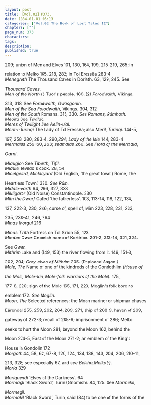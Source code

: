 ```yaml
---
layout: post
title: 【Vol.02】P373.
date: 1984-01-01 06:13
categories: ["Vol.02 The Book of Lost Tales II"]
chapters: [""]
page_num: 373
characters: 
tags: 
description: 
published: true
---
```


<p style="text-indent: 0;">
209; union of Men and Elves 101, 130, 164, 199, 215, 219, 265; in
</p>

relation to Melko 165, 218, 282; in Tol Eressëa 283-4<BR><I>Menegroth</I>     The   Thousand   Caves   in   Doriath.   63, 129, 245. See

<I>Thousand Caves.<BR>Men of the North</I>  (i) Tuor's people.   160. (2) <I>Forodwaith,</I> Vikings.

313, 318. See <I>Forodwaith, Gwasgonin.<BR>Men of the Sea    Forodwaith,</I> Vikings. 304, 312<BR><I>Men of the South</I>     Romans. 315, 330. <I>See Romans, Rúmhoth.<BR>Meoita</I>    See <I>Tevildo.<BR>Meres of Twilight     See Aelin-uial.<BR>Meril-i-Turinqi</I>    The Lady of Tol Eressëa; also <I>Meril, Turinqi.</I> 144-5,

197, 258, 280, 283-4, 290,<I>294; Lady of the Isle</I> 144, 283-4<BR><I>Mermaids</I>     259-60, 263; <I>seamaids</I> 260. See <I>Fiord of the Mermaid</I>,

<I>Oarni</I>.

<I>Miaugion</I>     See <I>Tiberth, Tifil.<BR>Miaulë</I>   Tevildo's cook. 28, 54<BR><I>Micelgeard, Mickleyard</I>     (Old English, ‘the great town’) Rome, ‘the

Heartless Town’. 330. <I>See Rûm.<BR>Middle-earth</I>     64, 266, 327, 333<BR><I>Mikligarðr</I>    (Old Norse) Constantinople. 330<BR><I>Mîm the Dwarf</I>    Called ‘the fatherless’.  103, 113-14, 118, 122, 134,

137, 222-3, 230, 246; curse of, spell of, Mîm 223, 228, 231, 233,

235, 238-41, 246, 264<BR><I>Minas Morgul</I>    216

<I>Minas Tirith</I>     Fortress on Tol Sirion 55, 123<BR><I>Mindon Gwar</I>   Gnomish name of Kortirion. 291-2, 313-14, 321, 324.

See <I>Gwar.<BR>Mithrim</I>     Lake and (149, 153) the river flowing from it. 149, 151-3,

202, 204; <I>Grey-elves of Mithrim</I> 205. (Replaced <I>Asgon.)<BR>Mole, The</I>     Name of one of the kindreds of the Gondothlim <I>(House of</I>

<I>the   Mole,   Mole-kin,   Mole-folk,   warriors   of  the   Mole).</I>    175,

177-8, 220; sign of the Mole 165, 171, 220; Meglin's folk bore no

emblem 172. <I>See Meglin.<BR>Moon, The</I>     Selected references: the Moon mariner or shipman chases

Eärendel 255, 259, 262, 264, 269, 271; ship of 268-9; haven of 269;

gateway of 272-3; recall of 285-6; imprisonment of 286; Melko

seeks to hurt the Moon 281; beyond the Moon 162, behind the

Moon 274-5, East of the Moon 271-2; an emblem of the King's

House in Gondolin 172<BR><I>Morgoth</I>   44, 58, 62, 67-8, 120, 124, 134, 138, 143, 204, 206, 210-11,

213, 328; see especially 67, and <I>see Belcha,Melko(r).<BR>Moria</I>     329

<I>Moriquendi</I>    ‘Elves of the Darkness’. 64<BR><I>Mormagli</I>    ‘Black Sword’, Turin (Gnomish). 84, 125. See <I>Mormakil</I>,

<I>Mormegil.<BR>Mormakil</I>    ‘Black Sword’, Turin, said (84) to be one of the forms of the

